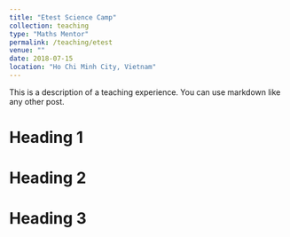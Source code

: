 ```yaml
---
title: "Etest Science Camp"
collection: teaching
type: "Maths Mentor"
permalink: /teaching/etest
venue: ""
date: 2018-07-15
location: "Ho Chi Minh City, Vietnam"
---
```


This is a description of a teaching experience. You can use markdown like any other post.

Heading 1
======

Heading 2
======

Heading 3
======
